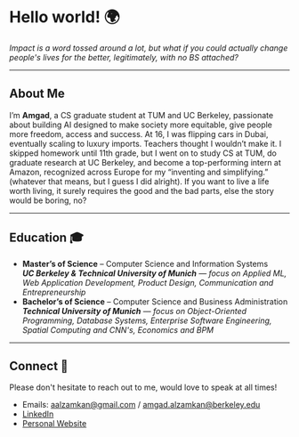 # Hello world! 🌍

_Impact is a word tossed around a lot, but what if you could actually change people's lives for the better, legitimately, with no BS attached?_

---

## About Me
I’m **Amgad**, a CS graduate student at TUM and UC Berkeley, passionate about building AI designed to make society more equitable, give people more freedom, access and success.
At 16, I was flipping cars in Dubai, eventually scaling to luxury imports. Teachers thought I wouldn’t make it. I skipped homework until 11th grade, but I went on to study CS at TUM, do graduate research at UC Berkeley, and become a top-performing intern at Amazon, recognized across Europe for my “inventing and simplifying.” (whatever that means, but I guess I did alright). If you want to live a life worth living, it surely requires the good and the bad parts, else the story would be boring, no?

---

## Education 🎓
- **Master’s of Science** – Computer Science and Information Systems       
  _**UC Berkeley & Technical University of Munich** — focus on Applied ML, Web Application Development, Product Design, Communication and Entrepreneurship_
- **Bachelor’s of Science** – Computer Science and Business Administration  
  _**Technical University of Munich** — focus on Object-Oriented Programming, Database Systems, Enterprise Software Engineering, Spatial Computing and CNN's, Economics and BPM_

---
## Connect 🤝
Please don't hesitate to reach out to me, would love to speak at all times!
- Emails: aalzamkan@gmail.com / amgad.alzamkan@berkeley.edu
- [LinkedIn](https://www.linkedin.com/in/amgad-al-zamkan-124238237/)  
- [Personal Website](https://alzamkan.com/)  

